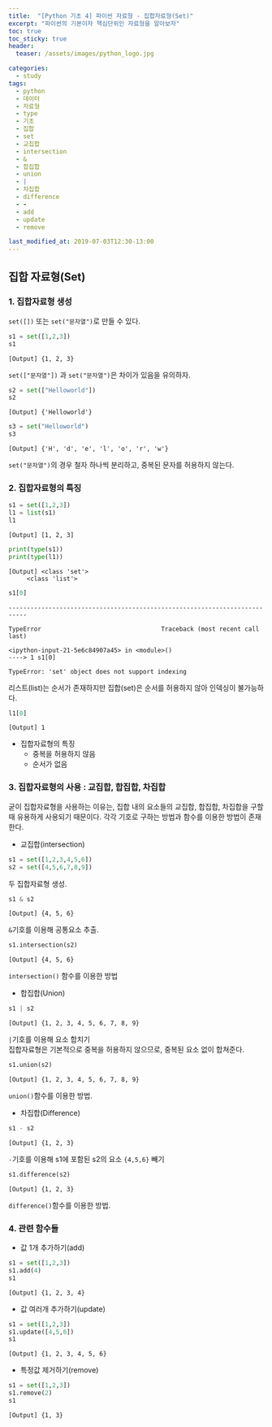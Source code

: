 ```yaml
---
title:  "[Python 기초 4] 파이썬 자료형 - 집합자료형(Set)"
excerpt: "파이썬의 기본이자 핵심단위인 자료형을 알아보자"
toc: true
toc_sticky: true
header:
  teaser: /assets/images/python_logo.jpg

categories:
  - study
tags:
  - python
  - 데이터
  - 자료형
  - type
  - 기초
  - 집합
  - set
  - 교집합
  - intersection
  - &
  - 합집합
  - union
  - |
  - 차집합
  - difference
  - -
  - add
  - update
  - remove

last_modified_at: 2019-07-03T12:30-13:00
---
```


##  집합 자료형(Set)  

### 1. 집합자료형 생성  

`set([])` 또는 `set("문자열")`로 만들 수 있다.  

```python
s1 = set([1,2,3])
s1
```
    [Output] {1, 2, 3}

`set(["문자열"])` 과 `set("문자열")`은 차이가 있음을 유의하자.  

```python
s2 = set(["Helloworld"])
s2
```
    [Output] {'Helloworld'}

```python
s3 = set("Helloworld")
s3
```
    [Output] {'H', 'd', 'e', 'l', 'o', 'r', 'w'}

`set("문자열")`의 경우 철자 하나씩 분리하고, 중복된 문자를 허용하지 않는다.  

### 2. 집합자료형의 특징  

```python
s1 = set([1,2,3])
l1 = list(s1)
l1
```
    [Output] [1, 2, 3]

```python
print(type(s1))
print(type(l1))
```

    [Output] <class 'set'>
    	 <class 'list'>
    

```python
s1[0]
```


    ---------------------------------------------------------------------------

    TypeError                                 Traceback (most recent call last)

    <ipython-input-21-5e6c84907a45> in <module>()
    ----> 1 s1[0]

    TypeError: 'set' object does not support indexing

리스트(list)는 순서가 존재하지만 집합(set)은 순서를 허용하지 않아 인덱싱이 불가능하다.  

```python
l1[0]
```
    [Output] 1

- 집합자료형의 특징  
  - 중복을 허용하지 않음  
  - 순서가 없음  


### 3. 집합자료형의 사용 : 교집합, 합집합, 차집합

굳이 집합자료형을 사용하는 이유는, 집합 내의 요소들의 교집합, 합집합, 차집합을 구할때 유용하게 사용되기 때문이다. 각각 기호로 구하는 방법과 함수를 이용한 방법이 존재한다.  


- 교집합(intersection)  

```python
s1 = set([1,2,3,4,5,6])
s2 = set([4,5,6,7,8,9])
```

두 집합자료형 생성.  

```python
s1 & s2
```
    [Output] {4, 5, 6}

`&`기호를 이용해 공통요소 추출.  

```python
s1.intersection(s2)
```
    [Output] {4, 5, 6}

`intersection()` 함수를 이용한 방법  


- 합집합(Union)  

```python
s1 | s2
```
    [Output] {1, 2, 3, 4, 5, 6, 7, 8, 9}

`|`기호를 이용해 요소 합치기  
집합자료형은 기본적으로 중복을 허용하지 않으므로, 중복된 요소 없이 합쳐준다.  


```python
s1.union(s2)
```
    [Output] {1, 2, 3, 4, 5, 6, 7, 8, 9}

`union()`함수를 이용한 방법.  


- 차집합(Difference)  

```python
s1 - s2
```
    [Output] {1, 2, 3}

`-`기호를 이용해 s1에 포함된 s2의 요소 `{4,5,6}` 빼기  

```python
s1.difference(s2)
```
    [Output] {1, 2, 3}

`difference()`함수를 이용한 방법.  


### 4. 관련 함수들  

- 값 1개 추가하기(add)  

```python
s1 = set([1,2,3])
s1.add(4)
s1
```
    [Output] {1, 2, 3, 4}


- 값 여러개 추가하기(update)  

```python
s1 = set([1,2,3])
s1.update([4,5,6])
s1
```
    [Output] {1, 2, 3, 4, 5, 6}


- 특정값 제거하기(remove)  

```python
s1 = set([1,2,3])
s1.remove(2)
s1
```
    [Output] {1, 3}


